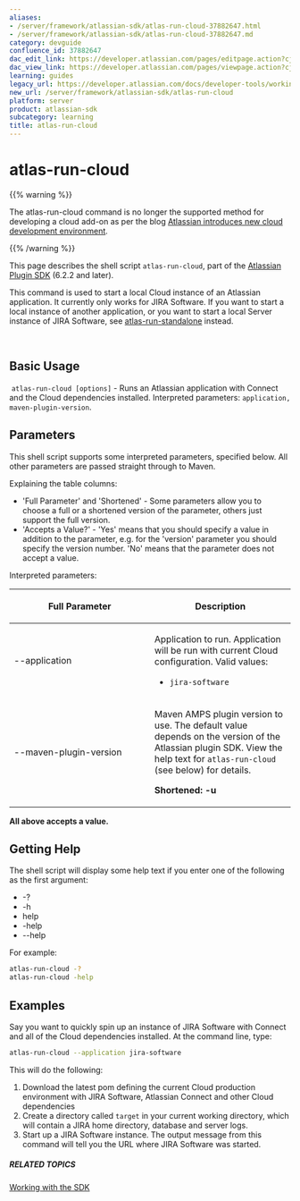 ```yaml
---
aliases:
- /server/framework/atlassian-sdk/atlas-run-cloud-37882647.html
- /server/framework/atlassian-sdk/atlas-run-cloud-37882647.md
category: devguide
confluence_id: 37882647
dac_edit_link: https://developer.atlassian.com/pages/editpage.action?cjm=wozere&pageId=37882647
dac_view_link: https://developer.atlassian.com/pages/viewpage.action?cjm=wozere&pageId=37882647
learning: guides
legacy_url: https://developer.atlassian.com/docs/developer-tools/working-with-the-sdk/command-reference/atlas-run-cloud
new_url: /server/framework/atlassian-sdk/atlas-run-cloud
platform: server
product: atlassian-sdk
subcategory: learning
title: atlas-run-cloud
---
```

# atlas-run-cloud

{{% warning %}}

The atlas-run-cloud command is no longer the supported method for developing a cloud add-on as per the blog <a href="https://developer.atlassian.com/blog/2016/04/cloud-ecosystem-dev-env/" class="external-link" title="Follow link">Atlassian introduces new cloud development environment</a>.

{{% /warning %}}

This page describes the shell script `atlas-run-cloud`, part of the [Atlassian Plugin SDK](/server/framework/atlassian-sdk/working-with-the-sdk) (6.2.2 and later).

This command is used to start a local Cloud instance of an Atlassian application. It currently only works for JIRA Software. If you want to start a local instance of another application, or you want to start a local Server instance of JIRA Software, see [atlas-run-standalone](/server/framework/atlassian-sdk/atlas-run-standalone) instead.

 

## Basic Usage

 `atlas-run-cloud [options]` - Runs an Atlassian application with Connect and the Cloud dependencies installed. Interpreted parameters: `application, maven-plugin-version`.

## Parameters

This shell script supports some interpreted parameters, specified below. All other parameters are passed straight through to Maven.

Explaining the table columns:

-   'Full Parameter' and 'Shortened' - Some parameters allow you to choose a full or a shortened version of the parameter, others just support the full version.
-   'Accepts a Value?' - 'Yes' means that you should specify a value in addition to the parameter, e.g. for the 'version' parameter you should specify the version number. 'No' means that the parameter does not accept a value.

Interpreted parameters:

<table>
<colgroup>
<col style="width: 50%" />
<col style="width: 50%" />
</colgroup>
<thead>
<tr class="header">
<th><p>Full Parameter</p></th>
<th><p>Description</p></th>
</tr>
</thead>
<tbody>
<tr class="odd">
<td><p>--application</p></td>
<td><p>Application to run. Application will be run with current Cloud configuration. Valid values:</p>
<ul>
<li><code>jira-software</code></li>
</ul></td>
</tr>
<tr class="even">
<td>--maven-plugin-version</td>
<td><p>Maven AMPS plugin version to use. The default value depends on the version of the Atlassian plugin SDK. View the help text for <code>atlas-run-cloud</code> (see below) for details.</p>
<p><strong>Shortened: -u</strong></p></td>
</tr>
</tbody>
</table>

**All above accepts a value.**

## Getting Help

The shell script will display some help text if you enter one of the following as the first argument:

-   -?
-   -h
-   help
-   -help
-   --help

For example:

``` bash
atlas-run-cloud -?
atlas-run-cloud -help
```

## Examples

Say you want to quickly spin up an instance of JIRA Software with Connect and all of the Cloud dependencies installed. At the command line, type:

``` bash
atlas-run-cloud --application jira-software
```

This will do the following:

1.  Download the latest pom defining the current Cloud production environment with JIRA Software, Atlassian Connect and other Cloud dependencies
2.  Create a directory called `target` in your current working directory, which will contain a JIRA home directory, database and server logs.
3.  Start up a JIRA Software instance. The output message from this command will tell you the URL where JIRA Software was started.

##### RELATED TOPICS

[Working with the SDK](/server/framework/atlassian-sdk/working-with-the-sdk)


























































































































































